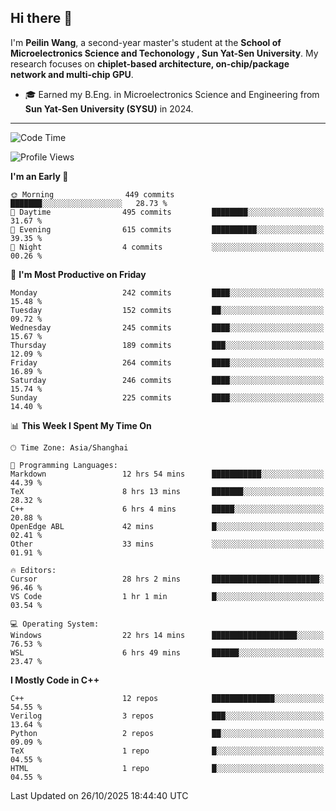 ## Hi there 👋

I'm **Peilin Wang**, a second-year master's student at the **School of Microelectronics Science and Techonology , Sun Yat-Sen University**. My research focuses on **chiplet-based architecture, on-chip/package network and multi-chip GPU**.

- 🎓 Earned my B.Eng. in Microelectronics Science and Engineering from **Sun Yat-Sen University (SYSU)** in 2024.

---

<!--START_SECTION:waka-->
![Code Time](http://img.shields.io/badge/Code%20Time-289%20hrs%2037%20mins-blue)

![Profile Views](http://img.shields.io/badge/Profile%20Views-3-blue)

**I'm an Early 🐤** 

```text
🌞 Morning                449 commits         ███████░░░░░░░░░░░░░░░░░░   28.73 % 
🌆 Daytime                495 commits         ████████░░░░░░░░░░░░░░░░░   31.67 % 
🌃 Evening                615 commits         ██████████░░░░░░░░░░░░░░░   39.35 % 
🌙 Night                  4 commits           ░░░░░░░░░░░░░░░░░░░░░░░░░   00.26 % 
```
📅 **I'm Most Productive on Friday** 

```text
Monday                   242 commits         ████░░░░░░░░░░░░░░░░░░░░░   15.48 % 
Tuesday                  152 commits         ██░░░░░░░░░░░░░░░░░░░░░░░   09.72 % 
Wednesday                245 commits         ████░░░░░░░░░░░░░░░░░░░░░   15.67 % 
Thursday                 189 commits         ███░░░░░░░░░░░░░░░░░░░░░░   12.09 % 
Friday                   264 commits         ████░░░░░░░░░░░░░░░░░░░░░   16.89 % 
Saturday                 246 commits         ████░░░░░░░░░░░░░░░░░░░░░   15.74 % 
Sunday                   225 commits         ████░░░░░░░░░░░░░░░░░░░░░   14.40 % 
```


📊 **This Week I Spent My Time On** 

```text
🕑︎ Time Zone: Asia/Shanghai

💬 Programming Languages: 
Markdown                 12 hrs 54 mins      ███████████░░░░░░░░░░░░░░   44.39 % 
TeX                      8 hrs 13 mins       ███████░░░░░░░░░░░░░░░░░░   28.32 % 
C++                      6 hrs 4 mins        █████░░░░░░░░░░░░░░░░░░░░   20.88 % 
OpenEdge ABL             42 mins             █░░░░░░░░░░░░░░░░░░░░░░░░   02.41 % 
Other                    33 mins             ░░░░░░░░░░░░░░░░░░░░░░░░░   01.91 % 

🔥 Editors: 
Cursor                   28 hrs 2 mins       ████████████████████████░   96.46 % 
VS Code                  1 hr 1 min          █░░░░░░░░░░░░░░░░░░░░░░░░   03.54 % 

💻 Operating System: 
Windows                  22 hrs 14 mins      ███████████████████░░░░░░   76.53 % 
WSL                      6 hrs 49 mins       ██████░░░░░░░░░░░░░░░░░░░   23.47 % 
```

**I Mostly Code in C++** 

```text
C++                      12 repos            ██████████████░░░░░░░░░░░   54.55 % 
Verilog                  3 repos             ███░░░░░░░░░░░░░░░░░░░░░░   13.64 % 
Python                   2 repos             ██░░░░░░░░░░░░░░░░░░░░░░░   09.09 % 
TeX                      1 repo              █░░░░░░░░░░░░░░░░░░░░░░░░   04.55 % 
HTML                     1 repo              █░░░░░░░░░░░░░░░░░░░░░░░░   04.55 % 
```




 Last Updated on 26/10/2025 18:44:40 UTC
<!--END_SECTION:waka-->
